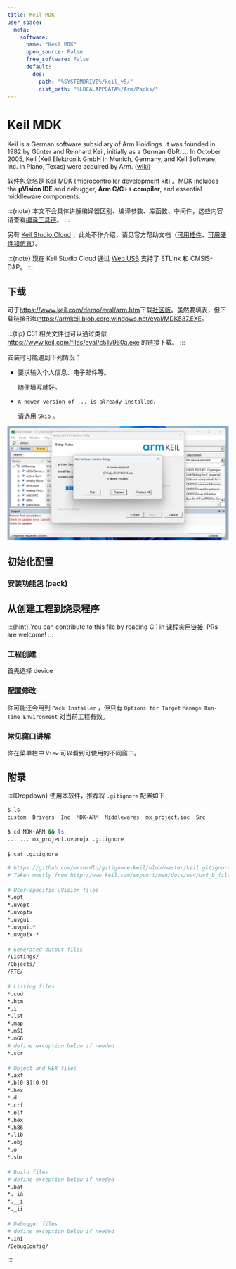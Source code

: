 ```yaml
---
title: Keil MDK
user_space:
  meta:
    software:
      name: "Keil MDK"
      open_source: False
      free_software: False
      default:
        dos:
          path: "%SYSTEMDRIVE%/keil_v5/"
          dist_path: "%LOCALAPPDATA%/Arm/Packs/"
---
```

# Keil MDK

Keil is a German software subsidiary of Arm Holdings. It was founded in 1982 by Günter and Reinhard Keil, initially as a German GbR. ... In October 2005, Keil (Keil Elektronik GmbH in Munich, Germany, and Keil Software, Inc. in Plano, Texas) were acquired by Arm. ([wiki](https://en.wikipedia.org/wiki/Keil_(company)))

软件包全名是 Keil MDK (microcontroller development kit) 。MDK includes the **µVision IDE** and debugger, **Arm C/C++ compiler**, and essential middleware components.

:::{note} 本文不会具体讲解编译器区别、编译参数、库函数、中间件，这些内容请查看[编译工具链](/名词解释/编译工具链)。 <!--[freeRTOS]()。-->
:::

另有 [Keil Studio Cloud](https://studio.keil.arm.com/) ，此处不作介绍，请见官方帮助文档（[可用插件](https://developer.arm.com/documentation/102497/1-5/Extensions)、[可用硬件和仿真](https://developer.arm.com/documentation/102497/1-5/Supported-hardware--custom-targets-and-Virtual-Hardware-Targets)）。

:::{note} 现在 Keil Studio Cloud 通过 [Web USB](https://developer.mozilla.org/zh-CN/docs/Web/API/USB#browser_compatibility) 支持了 STLink 和 CMSIS-DAP。
:::

## 下载

可于<https://www.keil.com/demo/eval/arm.htm>下载[社区版](https://www2.keil.com/mdk5/selector)。虽然要填表，但下载链接形如<https://armkeil.blob.core.windows.net/eval/MDK537.EXE>。

:::{tip} C51 相关文件也可以通过类似 <https://www.keil.com/files/eval/c51v960a.exe> 的链接下载。
:::

安装时可能遇到下列情况：

* 要求输入个人信息、电子邮件等。
  
  随便填写就好。
  
* `A newer version of ... is already installed.`
  
  请选用 `Skip` 。

<!-- ![keil-mdk-0.jpg](/%E5%9F%B9%E8%AE%AD/2022%E5%A4%8F/_image/software/keil-mdk-0.jpg) -->
<!-- ![keil-mdk-0.jpg](/培训/2022夏/_image/software/keil-mdk-0.jpg) -->
![keil-mdk-0.jpg](../../_image/software/keil-mdk-0.jpg)

## 初始化配置

### 安装功能包 (pack)

## 从创建工程到烧录程序

:::{hint} You can contribute to this file by reading C.1 in [课程实用链接](/外部资料/课程实用链接). PRs are welcome!
:::

### 工程创建

首先选择 device

### 配置修改

你可能还会用到 `Pack Installer` ，但只有 `Options for Target` `Manage Run-Time Environment` 对当前工程有效。

### 常见窗口讲解

你在菜单栏中 `View` 可以看到可使用的不同窗口。

## 附录

:::{Dropdown} 使用本软件，推荐将 `.gitignore` 配置如下

```sh
$ ls
custom  Drivers  Inc  MDK-ARM  Middlewares  mx_project.ioc  Src

$ cd MDK-ARM && ls
... ... mx_project.uvprojx .gitignore

$ cat .gitignore
```

```sh
# https://github.com/mrshrdlu/gitignore-keil/blob/master/keil.gitignore
# Taken mostly from http://www.keil.com/support/man/docs/uv4/uv4_b_filetypes.htm

# User-specific uVision files
*.opt
*.uvopt
*.uvoptx
*.uvgui
*.uvgui.*
*.uvguix.*

# Generated output files
/Listings/
/Objects/
/RTE/

# Listing files
*.cod
*.htm
*.i
*.lst
*.map
*.m51
*.m66
# define exception below if needed
*.scr

# Object and HEX files
*.axf
*.b[0-3][0-9]
*.hex
*.d
*.crf
*.elf
*.hex
*.h86
*.lib
*.obj
*.o
*.sbr

# Build files
# define exception below if needed
*.bat
*._ia
*.__i
*._ii

# Debugger files
# define exception below if needed
*.ini
/DebugConfig/
```

:::